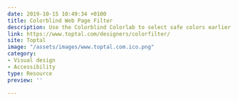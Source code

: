 ```yaml
---
date: 2019-10-15 10:49:34 +0100
title: Colorblind Web Page Filter
description: Use the Colorblind Colorlab to select safe colors earlier in the design process.
link: https://www.toptal.com/designers/colorfilter/
site: Toptal
image: "/assets/images/www.toptal.com.ico.png"
category:
- Visual design
- Accessibility
type: Resource
preview: ''

---
```

